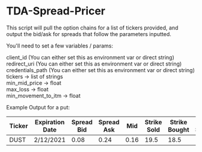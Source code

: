 # TDA-Spread-Pricer
 
This script will pull the option chains for a list of tickers provided, and output the bid/ask for spreads that follow the parameters inputted.

You'll need to set a few variables / params:

client_id (You can either set this as environment var or direct string) <br>
redirect_uri (You can either set this as environment var or direct string) </br>
credentials_path (You can either set this as environment var or direct string) </br>
tickers -> list of strings <br>
min_mid_price -> float <br>
max_loss -> float <br>
min_movement_to_itm -> float

Example Output for a put:

Ticker | Expiration Date | Spread Bid | Spread Ask | Mid | Strike Sold | Strike Bought | Strike Spread | Max Loss | Spot Price | Pct mvmt to short ATM
--- | --- | --- | --- |--- |--- |--- |--- |--- |--- |---
DUST | 2/12/2021 | 0.08 | 0.24 | 0.16 | 19.5 | 18.5 | 1 | -0.92 | 20.46 | -4.692082111